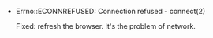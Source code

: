 * Errno::ECONNREFUSED: Connection refused - connect(2) 
  
    Fixed: refresh the browser. It's the problem of network.

